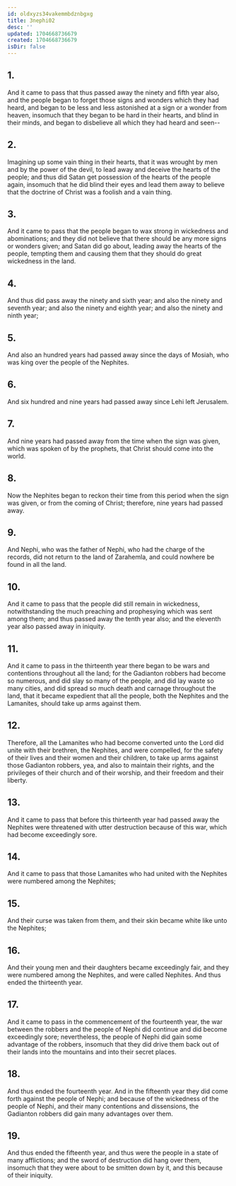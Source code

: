 ```yaml
---
id: oldxyzs34vakemmbdznbgxg
title: 3nephi02
desc: ''
updated: 1704668736679
created: 1704668736679
isDir: false
---
```

## 1.
And it came to pass that thus passed away the ninety and fifth year also, and the people began to forget those signs and wonders which they had heard, and began to be less and less astonished at a sign or a wonder from heaven, insomuch that they began to be hard in their hearts, and blind in their minds, and began to disbelieve all which they had heard and seen--
## 2.
Imagining up some vain thing in their hearts, that it was wrought by men and by the power of the devil, to lead away and deceive the hearts of the people; and thus did Satan get possession of the hearts of the people again, insomuch that he did blind their eyes and lead them away to believe that the doctrine of Christ was a foolish and a vain thing.
## 3.
And it came to pass that the people began to wax strong in wickedness and abominations; and they did not believe that there should be any more signs or wonders given; and Satan did go about, leading away the hearts of the people, tempting them and causing them that they should do great wickedness in the land.
## 4.
And thus did pass away the ninety and sixth year; and also the ninety and seventh year; and also the ninety and eighth year; and also the ninety and ninth year;
## 5.
And also an hundred years had passed away since the days of Mosiah, who was king over the people of the Nephites.
## 6.
And six hundred and nine years had passed away since Lehi left Jerusalem.
## 7.
And nine years had passed away from the time when the sign was given, which was spoken of by the prophets, that Christ should come into the world.
## 8.
Now the Nephites began to reckon their time from this period when the sign was given, or from the coming of Christ; therefore, nine years had passed away.
## 9.
And Nephi, who was the father of Nephi, who had the charge of the records, did not return to the land of Zarahemla, and could nowhere be found in all the land.
## 10.
And it came to pass that the people did still remain in wickedness, notwithstanding the much preaching and prophesying which was sent among them; and thus passed away the tenth year also; and the eleventh year also passed away in iniquity.
## 11.
And it came to pass in the thirteenth year there began to be wars and contentions throughout all the land; for the Gadianton robbers had become so numerous, and did slay so many of the people, and did lay waste so many cities, and did spread so much death and carnage throughout the land, that it became expedient that all the people, both the Nephites and the Lamanites, should take up arms against them.
## 12.
Therefore, all the Lamanites who had become converted unto the Lord did unite with their brethren, the Nephites, and were compelled, for the safety of their lives and their women and their children, to take up arms against those Gadianton robbers, yea, and also to maintain their rights, and the privileges of their church and of their worship, and their freedom and their liberty.
## 13.
And it came to pass that before this thirteenth year had passed away the Nephites were threatened with utter destruction because of this war, which had become exceedingly sore.
## 14.
And it came to pass that those Lamanites who had united with the Nephites were numbered among the Nephites;
## 15.
And their curse was taken from them, and their skin became white like unto the Nephites;
## 16.
And their young men and their daughters became exceedingly fair, and they were numbered among the Nephites, and were called Nephites. And thus ended the thirteenth year.
## 17.
And it came to pass in the commencement of the fourteenth year, the war between the robbers and the people of Nephi did continue and did become exceedingly sore; nevertheless, the people of Nephi did gain some advantage of the robbers, insomuch that they did drive them back out of their lands into the mountains and into their secret places.
## 18.
And thus ended the fourteenth year. And in the fifteenth year they did come forth against the people of Nephi; and because of the wickedness of the people of Nephi, and their many contentions and dissensions, the Gadianton robbers did gain many advantages over them.
## 19.
And thus ended the fifteenth year, and thus were the people in a state of many afflictions; and the sword of destruction did hang over them, insomuch that they were about to be smitten down by it, and this because of their iniquity.
